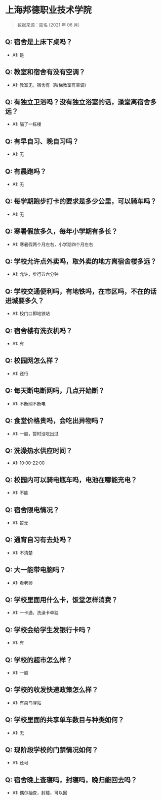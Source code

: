 # 上海邦德职业技术学院

> 数据来源：匿名 (2021 年 06 月)

## Q: 宿舍是上床下桌吗？

- A1: 是

## Q: 教室和宿舍有没有空调？

- A1: 教室无，宿舍有（阶梯教室有空调）

## Q: 有独立卫浴吗？没有独立浴室的话，澡堂离宿舍多远？

- A1: 隔了一栋楼

## Q: 有早自习、晚自习吗？

- A1: 无

## Q: 有晨跑吗？

- A1: 无

## Q: 每学期跑步打卡的要求是多少公里，可以骑车吗？

- A1: 无

## Q: 寒暑假放多久，每年小学期有多长？

- A1: 寒暑假两个月左右，小学期四个月左右

## Q: 学校允许点外卖吗，取外卖的地方离宿舍楼多远？

- A1: 允许，步行五六分钟

## Q: 学校交通便利吗，有地铁吗，在市区吗，不在的话进城要多久？

- A1: 校门口即地铁站

## Q: 宿舍楼有洗衣机吗？

- A1: 有

## Q: 校园网怎么样？

- A1: 还行

## Q: 每天断电断网吗，几点开始断？

- A1: 不断网不断电

## Q: 食堂价格贵吗，会吃出异物吗？

- A1: 一般，暂时没吃出过

## Q: 洗澡热水供应时间？

- A1: 10:00-22:00

## Q: 校园内可以骑电瓶车吗，电池在哪能充电？

- A1: 不能

## Q: 宿舍限电情况？

- A1: 暂无

## Q: 通宵自习有去处吗？

- A1: 不清楚

## Q: 大一能带电脑吗？

- A1: 看老师

## Q: 学校里面用什么卡，饭堂怎样消费？

- A1: 一卡通，洗澡卡单独

## Q: 学校会给学生发银行卡吗？

- A1: 有

## Q: 学校的超市怎么样？

- A1: 一般

## Q: 学校的收发快递政策怎么样？

- A1: 有菜鸟驿站

## Q: 学校里面的共享单车数目与种类如何？

- A1: 无

## Q: 现阶段学校的门禁情况如何？

- A1: 还可

## Q: 宿舍晚上查寝吗，封寝吗，晚归能回去吗？

- A1: 偶尔抽查，封楼，可以回

